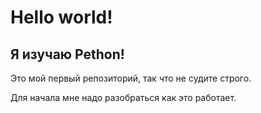 # Hello world!
## Я изучаю Pethon!

Это мой первый репозиторий, так что не судите строго.

Для начала мне надо разобраться как это работает. 

